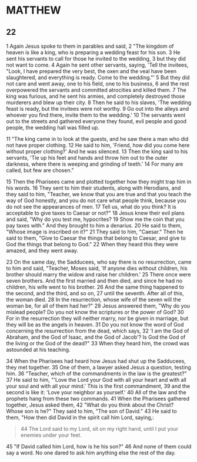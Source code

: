 # MATTHEW

## 22

1 Again Jesus spoke to them in parables and said, 2 "The kingdom of heaven is like a king, who is preparing a wedding feast for his son. 3 He sent his servants to call for those he invited to the wedding, 3 but they did not want to come. 4 Again he sent other servants, saying, 'Tell the invitees, "Look, I have prepared the very best, the oxen and the veal have been slaughtered, and everything is ready. Come to the wedding."' 5 But they did not care and went away, one to his field, one to his business, 6 and the rest overpowered the servants and committed atrocities and killed them. 7 The king was furious, and he sent his armies, and completely destroyed those murderers and blew up their city. 8 Then he said to his slaves, 'The wedding feast is ready, but the invitees were not worthy. 9 Go out into the alleys and whoever you find there, invite them to the wedding.' 10 The servants went out to the streets and gathered everyone they found, evil people and good people, the wedding hall was filled up.

11 "The king came in to look at the guests, and he saw there a man who did not have proper clothing. 12 He said to him, 'Friend, how did you come here without proper clothing?' And he was silenced. 13 Then the king said to his servants, 'Tie up his feet and hands and throw him out to the outer darkness, where there is weeping and grinding of teeth.' 14 For many are called, but few are chosen."

15 Then the Pharisees came and plotted together how they might trap him in his words. 16 They sent to him their students, along with Herodians, and they said to him, "Teacher, we know that you are true and that you teach the way of God honestly, and you do not care what people think, because you do not see the appearances of men. 17 Tell us, what do you think? It is acceptable to give taxes to Caesar or not?" 18 Jesus knew their evil plans and said, "Why do you test me, hypocrites? 19 Show me the coin that you pay taxes with." And they brought to him a denarius. 20 He said to them, "Whose image is inscribed on it?" 21 They said to him, "Caesar." Then he said to them, "Give to Caesar the things that belong to Caesar, and give to God the things that belong to God." 22 When they heard this they were amazed, and they went away.

23 On the same day, the Sadducees, who say there is no resurrection, came to him and said, "Teacher, Moses said, 'If anyone dies without children, his brother should marry the widow and raise her children.' 25 There once were seven brothers. And the first married and then died, and since he had no children, his wife went to his brother. 26 And the same thing happened to the second, and the third, and so on, 27 until the seventh. After all of this, the woman died. 28 In the resurrection, whose wife of the seven will the woman be, for all of them had her?" 29 Jesus answered them, "Why do you mislead people? Do you not know the scriptures or the power of God? 30 For in the resurrection they will neither marry, nor be given in marriage, but they will be as the angels in heaven. 31 Do you not know the word of God concerning the resurrection from the dead, which says, 32 'I am the God of Abraham, and the God of Isaac, and the God of Jacob'? Is God the God of the living or the God of the dead?" 33 When they heard him, the crowd was astounded at his teaching.

34 When the Pharisees had heard how Jesus had shut up the Sadducees, they met together. 35 One of them, a lawyer asked Jesus a question, testing him. 36 "Teacher, which of the commandments in the law is the greatest?" 37 He said to him, "'Love the Lord your God with all your heart and with all your soul and with all your mind.' This is the first commandment, 39 and the second is like it: 'Love your neighbor as yourself.' 40 All of the law and the prophets hang from these two commands. 41 When the Pharisees gathered together, Jesus asked them, 42 "What do you think about the Christ? Whose son is he?" They said to him, "The son of David." 43 He said to them, "How then did David in the spirit call him Lord, saying,:

> 44 The Lord said to my Lord,
> sit on my right hand,
> until I put your enemies under your feet.

45 "If David called him Lord, how is he his son?" 46 And none of them could say a word. No one dared to ask him anything else the rest of the day. 